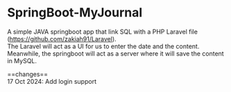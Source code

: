 
# SpringBoot-MyJournal
A simple JAVA springboot app that link SQL with a PHP Laravel file (https://github.com/zakiah91/Laravel). <br/>
The Laravel will act as a UI for us to enter the date and the content.<br/>
Meanwhile, the springboot will act as a server where it will save the content in MySQL.<br/>

==changes==<br/>
17 Oct 2024: Add login support <br/>
